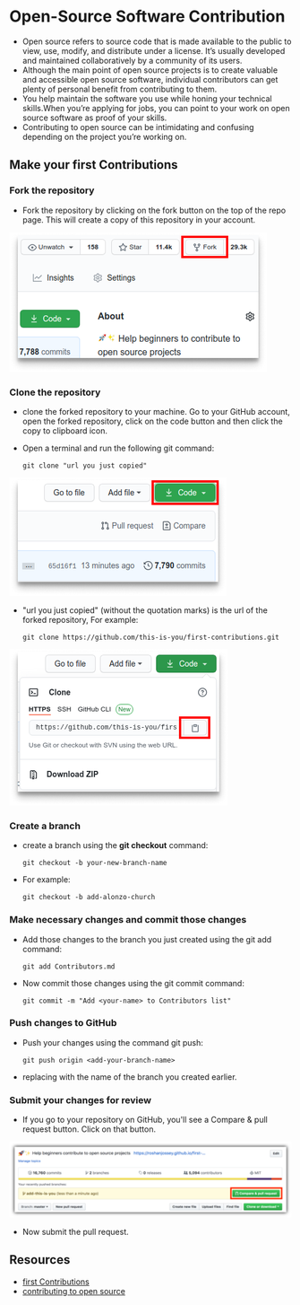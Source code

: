 # Open-Source Software Contribution
- Open source refers to source code that is made available to the public to view, use, modify, and distribute under a license. It’s usually developed and maintained collaboratively by a community of its users.   
- Although the main point of  open source projects is to create valuable and accessible open source software, individual contributors can get plenty of personal benefit from contributing to them.   
- You help maintain the software you use while honing your technical skills.When you’re applying for jobs, you can point to your work on open source software as proof of your skills.   
- Contributing to open source can be intimidating and confusing depending on the project you’re working on.

## Make your first Contributions
### Fork the repository
- Fork the repository by clicking on the fork button on the top of the repo page. This will create a copy of this repository in your account.

![fork](images/fork.png)

### Clone the repository
- clone the forked repository to your machine. Go to your GitHub account, open the forked repository, click on the code button and then click the copy to clipboard icon.
- Open a terminal and run the following git command:

   ```
   git clone "url you just copied"
   ```
![clone](images/clone.png)

- "url you just copied" (without the quotation marks) is the url of the forked repository, For example:

   ```
   git clone https://github.com/this-is-you/first-contributions.git
   ```
![clone](images/cloneLink.png)

### Create a branch
- create a branch using the **git checkout** command:

   ```
   git checkout -b your-new-branch-name
   ```
- For example: 
 
   ```
   git checkout -b add-alonzo-church
   ```
### Make necessary changes and commit those changes
- Add those changes to the branch you just created using the git add command:
   ```
   git add Contributors.md
   ```
- Now commit those changes using the git commit command:  
   ```
   git commit -m "Add <your-name> to Contributors list"
   ```
### Push changes to GitHub
- Push your changes using the command git push: 
   ```
   git push origin <add-your-branch-name>
   ```
- replacing <add-your-branch-name> with the name of the branch you created earlier.
  
### Submit your changes for review
- If you go to your repository on GitHub, you'll see a Compare & pull request button. Click on that button.
  
![pull](images/pull.png)
  
- Now submit the pull request.

  
## Resources
- [first Contributions](https://github.com/firstcontributions/first-contributions)
- [contributing to open source](https://stackoverflow.blog/2020/08/03/getting-started-with-contributing-to-open-source/)
  

